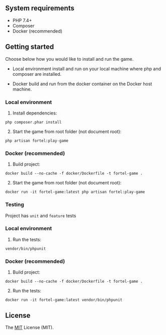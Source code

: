 ## System requirements

- PHP 7.4+
- Composer
- Docker (recommended)

## Getting started
Choose below how you would like to install and run the game.

- Local environment
install and run on your local machine where php and composer are installed.

- Docker
build and run from the docker container on the Docker host machine.

### Local environment

1) Install dependencies:

```
php composer.phar install
```

2) Start the game from root folder (not document root):

```
php artisan fortel:play-game
```


### Docker (recommended)

1) Build project:

```
docker build --no-cache -f docker/Dockerfile -t fortel-game .
```

2) Start the game from root folder (not document root):

```
docker run -it fortel-game:latest php artisan fortel:play-game
```

### Testing

Project has `unit` and `feature` tests

### Local environment

1) Run the tests:

```
vendor/bin/phpunit
```

### Docker (recommended)

1) Build project:

```
docker build --no-cache -f docker/Dockerfile -t fortel-game .
```


2) Run the tests:

```
docker run -it fortel-game:latest vendor/bin/phpunit
```

## License
The [MIT](http://opensource.org/licenses/MIT "MIT") License (MIT).
